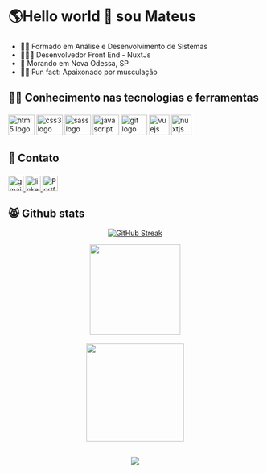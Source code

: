 <h1 align="left">🌎Hello world 👋 sou Mateus</h1>

###

* 👨‍🎓 Formado em Análise e Desenvolvimento de Sistemas
* 👩🏻‍💻 Desenvolvedor Front End - NuxtJs
* 📍 Morando em Nova Odessa, SP
* 🏋️‍♂️ Fun fact: Apaixonado por musculação

###

<h2 align="left">🐱‍👤 Conhecimento nas tecnologias e ferramentas</h2>

###

<div align="left">
  <img src="https://cdn.jsdelivr.net/gh/devicons/devicon/icons/html5/html5-original.svg" height="40" width="52" alt="html5 logo"  />
  <img src="https://cdn.jsdelivr.net/gh/devicons/devicon/icons/css3/css3-original.svg" height="40" width="52" alt="css3 logo"  />
  <img src="https://cdn.jsdelivr.net/gh/devicons/devicon/icons/sass/sass-original.svg" height="40" width="52" alt="sass logo"  />
  <img src="https://cdn.jsdelivr.net/gh/devicons/devicon/icons/javascript/javascript-original.svg" height="40" width="52" alt="javascript logo"  />
  <img src="https://cdn.jsdelivr.net/gh/devicons/devicon/icons/git/git-original.svg" height="40" width="52" alt="git logo"  />
  <img src="https://cdn.jsdelivr.net/gh/devicons/devicon/icons/vuejs/vuejs-original.svg" height="40" alt="vuejs logo"  />
  <img src="https://cdn.jsdelivr.net/gh/devicons/devicon/icons/nuxtjs/nuxtjs-original.svg" height="40" alt="nuxtjs logo"  />
</div>

###

<h2 align="left">📩 Contato</h2>

###

<div align="left">
  <a href="mateus20.lopes02@gmail.com" target="_blank">
    <img src="https://img.shields.io/static/v1?message=mateus20.lopes02@gmail.com&logo=gmail&label=&color=D14836&logoColor=white&labelColor=&style=for-the-badge" height="30" alt="gmail logo"  />
  </a>
  <a href="linkedin.com/in/mateus--lopes" target="_blank">
    <img src="https://img.shields.io/static/v1?message=LinkedIn&logo=linkedin&label=&color=0077B5&logoColor=white&labelColor=&style=for-the-badge" height="30" alt="linkedin logo"  />
  </a>
  <a href="https://https://mateuslopes.netlify.app" target="_blank">
    <img src="https://img.shields.io/badge/-Portfolio-black?logo=flickr&style=for-the-badge" height="30" alt="Portfolio Mateuss18">
  </a>
</div>

###
</div>

   <h2>😸 Github stats</h2>
   
   <div align="center">
  
   [![GitHub Streak](https://streak-stats.demolab.com?user=Mateuss18&theme=sea&date_format=n%2Fj%5B%2FY%5D&background=000000&border=A80101&fire=A80101&ring=A80101&stroke=A80101)](https://git.io/streak-stats)
  
  </div>

   <div align="center">
        <img align="center" src="https://github-readme-stats.vercel.app/api?username=Mateuss18&show_icons=true&cache_seconds=86400&theme=chartreuse-dark&title_color=FFFFFF&text_color=FFFFFF&icon_color=A80101&bg_color=000000&border_color=A80101&hide=issues" height="180" alt=""/>
    </div>
    
<br>
    
<div align="center">
    
<img align="center" src="https://github-readme-stats.vercel.app/api/top-langs/?username=Mateuss18&layout=compact&?exclude_repo=Pokedex,Memstuff,Calculator-in-Flutter&theme=chartreuse-dark&title_color=FFFFFF&text_color=FFFFFF&icon_color=A80101&bg_color=000000&border_color=A80101&langs_count=5" alt="" height="194">
        
</div>

<br>

<div align="center">

![](https://komarev.com/ghpvc/?username=mateuss18&color=red&style=for-the-badge)

</div>
<!---
<div align="center">
![Snake animation](https://github.com/Mateuss18/Mateuss18/blob/output/github-contribution-grid-snake.svg)
</div>
-->
